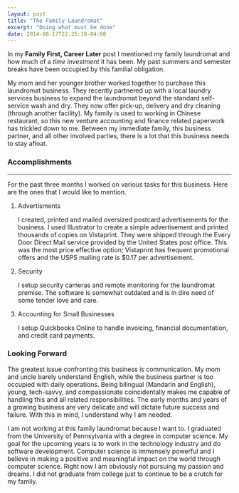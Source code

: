 ```yaml
---
layout: post
title: "The Family Laundromat"
excerpt: "Doing what must be done"
date: 2014-08-17T22:25:19-04:00
---
```


In my **Family First, Career Later** post I mentioned my family laundromat and how much of a *time investment* it has been. My past summers and semester breaks have been occupied by this familial obligation.

My mom and her younger brother worked together to purchase this laundromat business. They recently partnered up with a local laundry services business to expand the laundromat beyond the standard self-service wash and dry. They now offer pick-up, delivery and dry cleaning (through another facility). My family is used to working in Chinese restaurant, so this new venture accounting and finance related paperwork has trickled down to me. Between my immediate family, this business partner, and all other involved parties, there is a lot that this business needs to stay afloat. 

### Accomplishments
-----
For the past three months I worked on various tasks for this business. Here are the ones that I would like to mention.

1. Advertisments

	I created, printed and mailed oversized postcard advertisements for the business. I used Illustrator to create a simple advertisement and printed thousands of copies on Vistaprint. They were shipped through the Every Door Direct Mail service provided by the United States post office. This was the most price effective option; Vistaprint has frequent promotional offers and the USPS mailing rate is $0.17 per advertisement. 

2. Security

	I setup security cameras and remote monitoring for the laundromat premise. The software is somewhat outdated and is in dire need of some tender love and care.

3. Accounting for Small Businesses

	I setup Quickbooks Online to handle invoicing, financial documentation, and credit card payments.

### Looking Forward

The greatest issue confronting this business is communication. My mom and uncle barely understand English, while the business partner is too occupied with daily operations. Being bilingual (Mandarin and English), young, tech-savvy, and compassionate coincidentally makes me capable of handling this and all related responsibilities. The early months and years of a growing business are very delicate and will dictate future success and failure. With this in mind, I understand why I am needed.

I am not working at this family laundromat because I want to. I graduated from the University of Pennsylvania with a degree in computer science. My goal for the upcoming years is to work in the technology industry and do software development. Computer science is immensely powerful and I believe in making a positive and meaningful impact on the world through computer science. Right now I am obviously not pursuing my passion and dreams. I did not graduate from college just to continue to be a crutch for my family.

